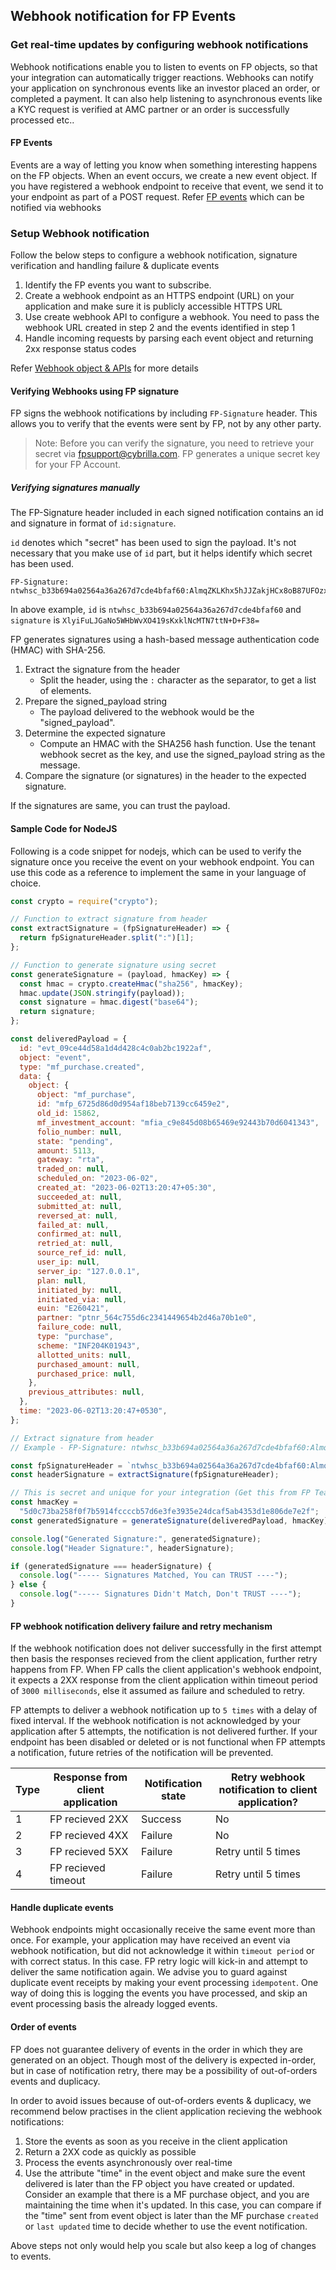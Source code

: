 ## Webhook notification for FP Events

### Get real-time updates by configuring webhook notifications

Webhook notifications enable you to listen to events on FP objects, so that your integration can automatically trigger reactions. Webhooks can notify your application on synchronous events like an investor placed an order, or completed a payment. It can also help listening to asynchronous events like a KYC request is verified at AMC partner or an order is successfully processed etc..

#### FP Events

Events are a way of letting you know when something interesting happens on the FP objects. When an event occurs, we create a new event object. If you have registered a webhook endpoint to receive that event, we send it to your endpoint as part of a POST request. Refer [FP events](https://fintechprimitives.com/docs/api/#event-object) which can be notified via webhooks


### Setup Webhook notification

Follow the below steps to configure a webhook notification, signature verification and handling failure & duplicate events

1. Identify the FP events you want to subscribe.
2. Create a webhook endpoint as an HTTPS endpoint (URL) on your application and make sure it is publicly accessible HTTPS URL
3. Use create webhook API to configure a webhook. You need to pass the webhook URL created in step 2 and the events identified in step 1
4. Handle incoming requests by parsing each event object and returning 2xx response status codes

Refer [Webhook object & APIs](https://fintechprimitives.com/docs/api/#webhook-notification-object) for more details

#### Verifying Webhooks using FP signature

FP signs the webhook notifications by including `FP-Signature` header. This allows you to verify that the events were sent by FP, not by any other party. 

> Note: Before you can verify the signature, you need to retrieve your secret via fpsupport@cybrilla.com. FP generates a unique secret key for your FP Account.

##### Verifying signatures manually

The FP-Signature header included in each signed notification contains an id and signature in format of `id:signature`.

`id` denotes which "secret" has been used to sign the payload. It's not necessary that you make use of `id` part, but it helps identify which secret has been used.

```
FP-Signature: ntwhsc_b33b694a02564a36a267d7cde4bfaf60:AlmqZKLKhx5hJJZakjHCx8oB87UFOzx32qMBHXYM06c=
```

In above example, `id` is `ntwhsc_b33b694a02564a36a267d7cde4bfaf60` and `signature` is `XlyiFuLJGaNo5WHbWvXO419sKxklNcMTN7ttN+D+F38=`

FP generates signatures using a hash-based message authentication code (HMAC) with SHA-256.

1. Extract the signature from the header
   * Split the header, using the `:` character as the separator, to get a list of elements.
2. Prepare the signed_payload string
   * The payload delivered to the webhook would be the "signed_payload".
3. Determine the expected signature
   * Compute an HMAC with the SHA256 hash function. Use the tenant webhook secret as the key, and use the signed_payload string as the message.
4. Compare the signature (or signatures) in the header to the expected signature.

If the signatures are same, you can trust the payload.

#### Sample Code for NodeJS

Following is a code snippet for nodejs, which can be used to verify the signature once you receive the event on your webhook endpoint. You can use this code as a reference to implement the same in your language of choice.

```js
const crypto = require("crypto");

// Function to extract signature from header
const extractSignature = (fpSignatureHeader) => {
  return fpSignatureHeader.split(":")[1];
};

// Function to generate signature using secret
const generateSignature = (payload, hmacKey) => {
  const hmac = crypto.createHmac("sha256", hmacKey);
  hmac.update(JSON.stringify(payload));
  const signature = hmac.digest("base64");
  return signature;
};

const deliveredPayload = {
  id: "evt_09ce44d58a1d4d428c4c0ab2bc1922af",
  object: "event",
  type: "mf_purchase.created",
  data: {
    object: {
      object: "mf_purchase",
      id: "mfp_6725d86d0d954af18beb7139cc6459e2",
      old_id: 15862,
      mf_investment_account: "mfia_c9e845d08b65469e92443b70d6041343",
      folio_number: null,
      state: "pending",
      amount: 5113,
      gateway: "rta",
      traded_on: null,
      scheduled_on: "2023-06-02",
      created_at: "2023-06-02T13:20:47+05:30",
      succeeded_at: null,
      submitted_at: null,
      reversed_at: null,
      failed_at: null,
      confirmed_at: null,
      retried_at: null,
      source_ref_id: null,
      user_ip: null,
      server_ip: "127.0.0.1",
      plan: null,
      initiated_by: null,
      initiated_via: null,
      euin: "E260421",
      partner: "ptnr_564c755d6c2341449654b2d46a70b1e0",
      failure_code: null,
      type: "purchase",
      scheme: "INF204K01943",
      allotted_units: null,
      purchased_amount: null,
      purchased_price: null,
    },
    previous_attributes: null,
  },
  time: "2023-06-02T13:20:47+0530",
};

// Extract signature from header
// Example - FP-Signature: ntwhsc_b33b694a02564a36a267d7cde4bfaf60:AlmqZKLKhx5hJJZakjHCx8oB87UFOzx32qMBHXYM06c=

const fpSignatureHeader = `ntwhsc_b33b694a02564a36a267d7cde4bfaf60:AlmqZKLKhx5hJJZakjHCx8oB87UFOzx32qMBHXYM06c=`;
const headerSignature = extractSignature(fpSignatureHeader);

// This is secret and unique for your integration (Get this from FP Team)
const hmacKey =
  "5d0c73ba258f0f7b5914fccccb57d6e3fe3935e24dcaf5ab4353d1e806de7e2f";
const generatedSignature = generateSignature(deliveredPayload, hmacKey);

console.log("Generated Signature:", generatedSignature);
console.log("Header Signature:", headerSignature);

if (generatedSignature === headerSignature) {
  console.log("----- Signatures Matched, You can TRUST ----");
} else {
  console.log("----- Signatures Didn't Match, Don't TRUST ----");
}
```

#### FP webhook notification delivery failure and retry mechanism

If the webhook notification does not deliver successfully in the first attempt then basis the responses recieved from the client application, further retry happens from FP. When FP calls the client application's webhook endpoint, it expects a 2XX response from the client application within timeout period of `3000 milliseconds`, else it assumed as failure and scheduled to retry.

FP attempts to deliver a webhook notification up to `5 times` with a delay of fixed interval. If the webhook notification is not acknowledged by your application after 5 attempts, the notification is not delivered further. If your endpoint has been disabled or deleted or is not functional when FP attempts a notification, future retries of the notification will be prevented.


| Type | Response from client application | Notification state | Retry webhook notification to client application?                                             |
| ---- | ----------------------- | --------------- | ------------------------------------------------------ |
| 1    | FP recieved 2XX         | Success         | No                                                     |
| 2    | FP recieved 4XX         | Failure         | No
| 3    | FP recieved 5XX         | Failure         | Retry until 5 times |
| 4    | FP recieved timeout     | Failure         | Retry until 5 times |


#### Handle duplicate events

Webhook endpoints might occasionally receive the same event more than once. For example, your application may have received an event via webhook notification, but did not acknowledge it within `timeout period` or with correct status. In this case. FP retry logic will kick-in and attempt to deliver the same notification again. We advise you to guard against duplicate event receipts by making your event processing `idempotent`. One way of doing this is logging the events you have processed, and skip an event processing basis the already logged events.

#### Order of events

FP does not guarantee delivery of events in the order in which they are generated on an object. Though most of the delivery is expected in-order, but in case of notification retry, there may be a possibility of out-of-orders events and duplicacy. 

In order to avoid issues because of out-of-orders events & duplicacy, we recommend below practises in the client application recieving the webhook notifications:

1. Store the events as soon as you receive in the client application
2. Return a 2XX code as quickly as possible
3. Process the events asynchronously over real-time
4. Use the attribute "time" in the event object and make sure the event delivered is later than the FP object you have created or updated. Consider an example that there is a MF purchase object, and you are maintaining the time when it's updated. In this case, you can compare if the "time" sent from event object is later than the MF purchase `created` or `last updated` time to decide whether to use the event notification.

Above steps not only would help you scale but also keep a log of changes to events. 

